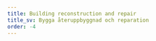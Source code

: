 ```yaml
---
title: Building reconstruction and repair
title_sv: Bygga återuppbyggnad och reparation
order: -4
---
```

